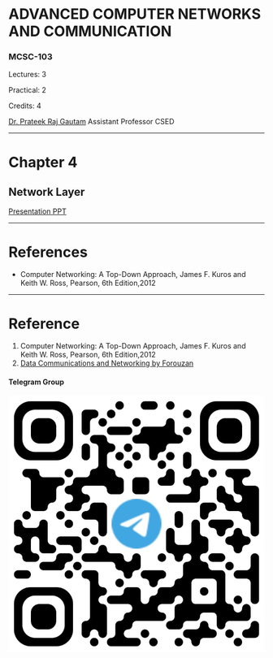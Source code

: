 # ADVANCED COMPUTER NETWORKS AND COMMUNICATION

### MCSC-103

Lectures: 3

Practical: 2

Credits: 4

[Dr. Prateek Raj Gautam](mailto:prateek@cas.res.in) 
Assistant Professor CSED

---
# Chapter 4
## Network Layer


[Presentation PPT](./ACNC_Chapter_4_v8.2.pptx)






---
# References

- Computer Networking: A Top-Down Approach, James F. Kuros and Keith W. Ross, Pearson, 6th Edition,2012
















---

# Reference

1. Computer Networking: A Top-Down Approach, James F. Kuros and Keith W. Ross, Pearson, 6th Edition,2012
1. [Data Communications and Networking by Forouzan]()

#### Telegram Group

![](./telegramGroup.jpg)
